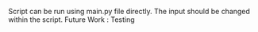 
Script can be run using main.py file directly.
The input should be changed within the script.
Future Work : Testing
